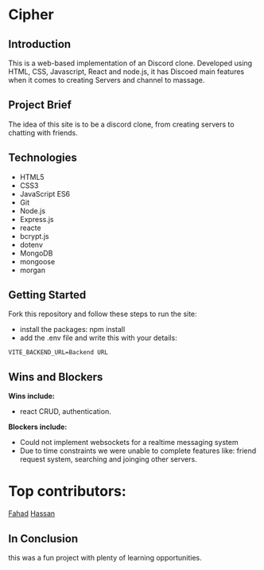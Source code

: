 # Cipher

## Introduction

This is a web-based implementation of an Discord clone. Developed using HTML, CSS, Javascript, React and node.js, it has Discoed main features when it comes to creating Servers and channel to massage.

## Project Brief

The idea of this site is to be a discord clone, from creating servers to chatting with friends.


## Technologies

* HTML5
* CSS3
* JavaScript ES6
* Git
* Node.js
* Express.js
* reacte
* bcrypt.js
* dotenv
* MongoDB
* mongoose
* morgan

## Getting Started

Fork this repository and follow these steps to run the site:

* install the packages: npm install
* add the .env file and write this with your details:

```
VITE_BACKEND_URL=Backend URL
```

## Wins and Blockers

**Wins include:**

* react CRUD, authentication.

**Blockers include:**

* Could not implement websockets for a realtime messaging system
* Due to time constraints we were unable to complete features like: friend request system, searching and joinging other servers.




# Top contributors:

<a href="https://github.com/CodingSea">Fahad</a>
<a href="https://github.com/HassanAbbas107">Hassan</a>

## In Conclusion

this was a fun project with plenty of learning opportunities.

